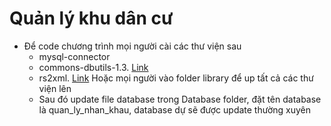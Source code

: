# Quản lý khu dân cư

- Để code chương trình mọi người cài các thư viện sau
  - mysql-connector
  - commons-dbutils-1.3. [Link](http://www.java2s.com/Code/Jar/c/Downloadcommonsdbutils13jar.htm)
  - rs2xml. [Link](https://sourceforge.net/projects/finalangelsanddemons/files/rs2xml.jar/download)
  Hoặc mọi người vào folder library để up tất cả các thư viện lên
  - Sau đó update file database trong Database folder, đặt tên database là quan_ly_nhan_khau, database dự sẽ được update thường xuyên
